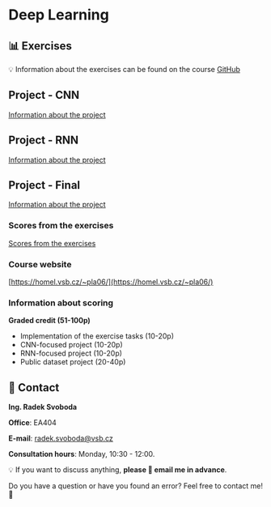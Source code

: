 # Deep Learning

## 📊 Exercises 
💡 Information about the exercises can be found on the course [GitHub](https://github.com/rasvob/VSB-FEI-Deep-Learning-Exercises)

## Project - CNN
[Information about the project](/~svo0175/DL_CNN.html)


## Project - RNN
[Information about the project](/~svo0175/DL_RNN.html)


## Project - Final
[Information about the project](/~svo0175/DL_ANN.html)

### Scores from the exercises
[Scores from the exercises](https://docs.google.com/spreadsheets/d/1ENzLPUiDYae7WQkXPfP2Lo7Jv3tsO7pgK0uCH7259GY/edit?usp=sharing)

### Course website
[https://homel.vsb.cz/~pla06/](https://homel.vsb.cz/~pla06/)

### Information about scoring
**Graded credit (51-100p)**

* Implementation of the exercise tasks (10-20p)
* CNN-focused project (10-20p)
* RNN-focused project (10-20p)
* Public dataset project (20-40p)

## 📒 Contact 
**Ing. Radek Svoboda**

**Office**: EA404

**E-mail**: <radek.svoboda@vsb.cz>

**Consultation hours**: Monday, 10:30 - 12:00. 

💡 If you want to discuss anything, **please 📧 email me in advance**.

Do you have a question or have you found an error? Feel free to contact me! 🙂